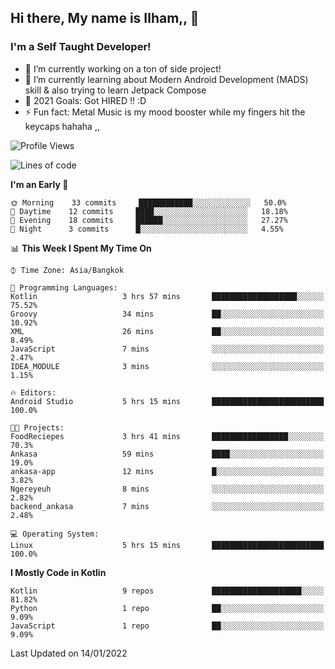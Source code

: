 ## Hi there, My name is Ilham,, 👋


### I'm a Self Taught Developer!
- 🔭 I’m currently working on a ton of side project!
- 🌱 I’m currently learning about Modern Android Development (MADS) skill & also trying to learn Jetpack Compose
- 🥅 2021 Goals: Got HIRED !! :D
- ⚡ Fun fact: Metal Music is my mood booster while my fingers hit the keycaps hahaha  ,,



<!--START_SECTION:waka-->
![Profile Views](http://img.shields.io/badge/Profile%20Views-0-blue)

![Lines of code](https://img.shields.io/badge/From%20Hello%20World%20I%27ve%20Written-380%20Thousand%20lines%20of%20code-blue)

**I'm an Early 🐤** 

```text
🌞 Morning    33 commits     ████████████░░░░░░░░░░░░░   50.0% 
🌆 Daytime    12 commits     ████░░░░░░░░░░░░░░░░░░░░░   18.18% 
🌃 Evening    18 commits     ██████░░░░░░░░░░░░░░░░░░░   27.27% 
🌙 Night      3 commits      █░░░░░░░░░░░░░░░░░░░░░░░░   4.55%

```


📊 **This Week I Spent My Time On** 

```text
⌚︎ Time Zone: Asia/Bangkok

💬 Programming Languages: 
Kotlin                   3 hrs 57 mins       ███████████████████░░░░░░   75.52% 
Groovy                   34 mins             ██░░░░░░░░░░░░░░░░░░░░░░░   10.92% 
XML                      26 mins             ██░░░░░░░░░░░░░░░░░░░░░░░   8.49% 
JavaScript               7 mins              ░░░░░░░░░░░░░░░░░░░░░░░░░   2.47% 
IDEA_MODULE              3 mins              ░░░░░░░░░░░░░░░░░░░░░░░░░   1.15%

🔥 Editors: 
Android Studio           5 hrs 15 mins       █████████████████████████   100.0%

🐱‍💻 Projects: 
FoodReciepes             3 hrs 41 mins       █████████████████░░░░░░░░   70.3% 
Ankasa                   59 mins             ████░░░░░░░░░░░░░░░░░░░░░   19.0% 
ankasa-app               12 mins             █░░░░░░░░░░░░░░░░░░░░░░░░   3.82% 
Ngereyeuh                8 mins              ░░░░░░░░░░░░░░░░░░░░░░░░░   2.82% 
backend_ankasa           7 mins              ░░░░░░░░░░░░░░░░░░░░░░░░░   2.48%

💻 Operating System: 
Linux                    5 hrs 15 mins       █████████████████████████   100.0%

```

**I Mostly Code in Kotlin** 

```text
Kotlin                   9 repos             ████████████████████░░░░░   81.82% 
Python                   1 repo              ██░░░░░░░░░░░░░░░░░░░░░░░   9.09% 
JavaScript               1 repo              ██░░░░░░░░░░░░░░░░░░░░░░░   9.09%

```



 Last Updated on 14/01/2022
<!--END_SECTION:waka-->
